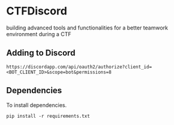 # CTFDiscord
building advanced tools and functionalities for a better teamwork environment during a CTF

## Adding to Discord

`https://discordapp.com/api/oauth2/authorize?client_id=<BOT_CLIENT_ID>&scope=bot&permissions=8`

## Dependencies

To install dependencies.

`pip install -r requirements.txt`
